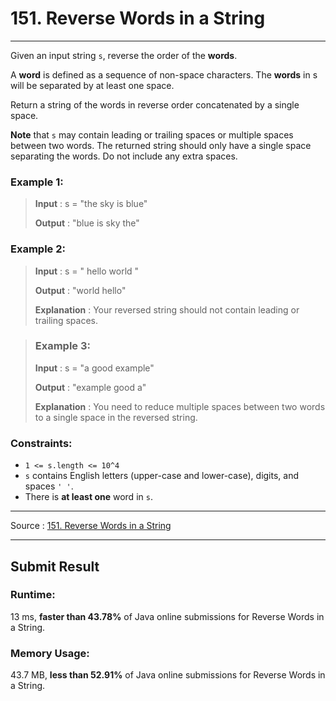 # 151. Reverse Words in a String

-- --
Given an input string `s`, reverse the order of the **words**.

A **word** is defined as a sequence of non-space characters. The **words** in s will be separated by at least one space.

Return a string of the words in reverse order concatenated by a single space.

**Note** that `s` may contain leading or trailing spaces or multiple spaces between two words. The returned string should only have a single space separating the words. Do not include any extra spaces.



### Example 1:

> **Input** : s = "the sky is blue"
>
> **Output** : "blue is sky the"

### Example 2:

> **Input** : s = "  hello world  "
>
> **Output** : "world hello"
> 
> **Explanation** : Your reversed string should not contain leading or trailing spaces.

> ### Example 3:
> **Input** : s = "a good   example"
>
> **Output** : "example good a"
>
> **Explanation** : You need to reduce multiple spaces between two words to a single space in the reversed string.

### Constraints:

* `1 <= s.length <= 10^4`
* `s` contains English letters (upper-case and lower-case), digits, and spaces `' '`.
* There is **at least one** word in `s`.

-- --
Source : [151. Reverse Words in a String](https://leetcode.com/problems/reverse-words-in-a-string/)

-- --

## Submit Result

### Runtime:
13 ms, **faster than 43.78%** of Java online submissions for Reverse Words in a String.


### Memory Usage:
43.7 MB, **less than 52.91%** of Java online submissions for Reverse Words in a String.
